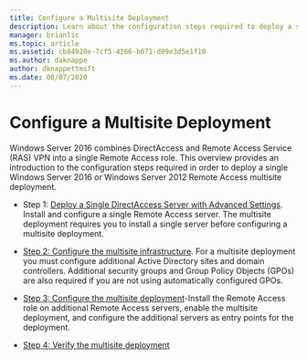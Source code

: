 ```yaml
---
title: Configure a Multisite Deployment
description: Learn about the configuration steps required to deploy a single Windows Server 2016 or Windows Server 2012 Remote Access multisite deployment.
manager: brianlic
ms.topic: article
ms.assetid: cb84920e-7cf5-4266-b071-d09e3d5e1f10
ms.author: daknappe
author: dknappettmsft
ms.date: 08/07/2020
---
```

# Configure a Multisite Deployment

 Windows Server 2016 combines DirectAccess and Remote Access Service (RAS) VPN into a single Remote Access role. This overview provides an introduction to the configuration steps required in order to deploy a single Windows Server 2016 or Windows Server 2012 Remote Access multisite deployment.

-   Step 1: [Deploy a Single DirectAccess Server with Advanced Settings](../../../directaccess/single-server-advanced/deploy-a-single-directaccess-server-with-advanced-settings.md). Install and configure a single Remote Access server. The multisite deployment requires you to install a single server before configuring a multisite deployment.

-   [Step 2: Configure the multisite infrastructure](Step-2-Configure-the-Multisite-Infrastructure.md). For a multisite deployment you must configure additional Active Directory sites and domain controllers. Additional security groups and Group Policy Objects (GPOs) are also required if you are not using automatically configured GPOs.

-   [Step 3: Configure the multisite deployment](Step-3-Configure-the-Multisite-Deployment.md)-Install the Remote Access role on additional Remote Access servers, enable the multisite deployment, and configure the additional servers as entry points for the deployment.

-   [Step 4: Verify the multisite deployment](Step-4-Verify-the-Multisite-Deployment.md)

